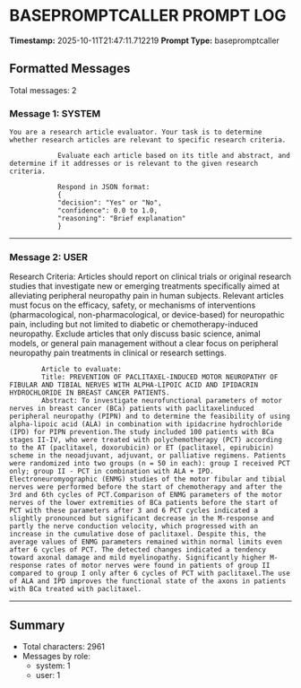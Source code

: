 # BASEPROMPTCALLER PROMPT LOG
**Timestamp:** 2025-10-11T21:47:11.712219
**Prompt Type:** basepromptcaller

## Formatted Messages
Total messages: 2

### Message 1: SYSTEM

```
You are a research article evaluator. Your task is to determine whether research articles are relevant to specific research criteria.

            Evaluate each article based on its title and abstract, and determine if it addresses or is relevant to the given research criteria.

            Respond in JSON format:
            {
            "decision": "Yes" or "No",
            "confidence": 0.0 to 1.0,
            "reasoning": "Brief explanation"
            }
```

---

### Message 2: USER

Research Criteria: Articles should report on clinical trials or original research studies that investigate new or emerging treatments specifically aimed at alleviating peripheral neuropathy pain in human subjects. Relevant articles must focus on the efficacy, safety, or mechanisms of interventions (pharmacological, non-pharmacological, or device-based) for neuropathic pain, including but not limited to diabetic or chemotherapy-induced neuropathy. Exclude articles that only discuss basic science, animal models, or general pain management without a clear focus on peripheral neuropathy pain treatments in clinical or research settings.

            Article to evaluate:
            Title: PREVENTION OF PACLITAXEL-INDUCED MOTOR NEUROPATHY OF FIBULAR AND TIBIAL NERVES WITH ALPHA-LIPOIC ACID AND IPIDACRIN HYDROCHLORIDE IN BREAST CANCER PATIENTS.
            Abstract: To investigate neurofunctional parameters of motor nerves in breast cancer (BCa) patients with paclitaxelinduced peripheral neuropathy (PIPN) and to determine the feasibility of using alpha-lipoic acid (ALA) in combination with ipidacrine hydrochloride (IPD) for PIPN prevention.The study included 100 patients with BCa stages II-IV, who were treated with polychemotherapy (PCT) according to the AT (paclitaxel, doxorubicin) or ET (paclitaxel, epirubicin) scheme in the neoadjuvant, adjuvant, or palliative regimens. Patients were randomized into two groups (n = 50 in each): group I received PCT only; group II - PCT in combination with ALA + IPD. Electroneuromyographic (ENMG) studies of the motor fibular and tibial nerves were performed before the start of chemotherapy and after the 3rd and 6th cycles of PCT.Comparison of ENMG parameters of the motor nerves of the lower extremities of BCa patients before the start of PCT with these parameters after 3 and 6 PCT cycles indicated a slightly pronounced but significant decrease in the M-response and partly the nerve conduction velocity, which progressed with an increase in the cumulative dose of paclitaxel. Despite this, the average values of ENMG parameters remained within normal limits even after 6 cycles of PCT. The detected changes indicated a tendency toward axonal damage and mild myelinopathy. Significantly higher M-response rates of motor nerves were found in patients of group II compared to group I only after 6 cycles of PCT with paclitaxel.The use of ALA and IPD improves the functional state of the axons in patients with BCa treated with paclitaxel.

---

## Summary
- Total characters: 2961
- Messages by role:
  - system: 1
  - user: 1